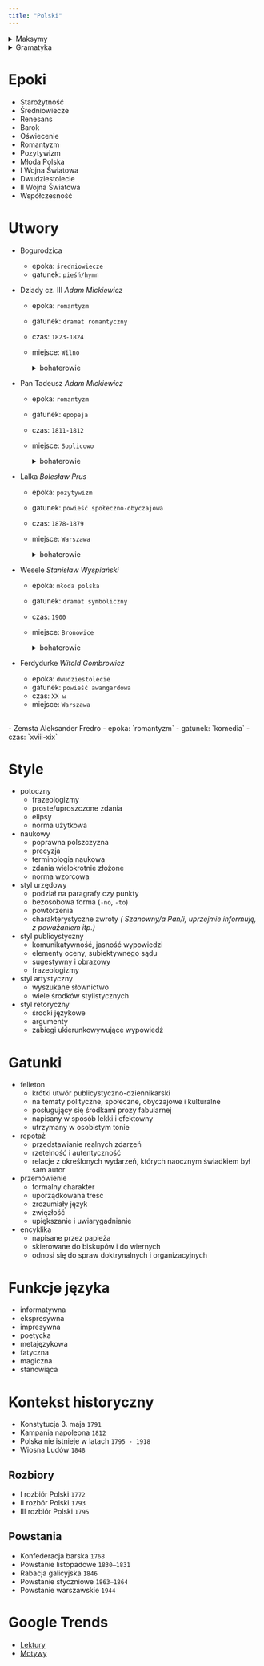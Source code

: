```yaml
---
title: "Polski"
---
```

<details>
    <summary>Maksymy</summary>

| . | . |
| :---: | :---: |
| non omnis moriar | nie wszystek umrę |
| exegi monumentum | pomnik stworzyłem trwalszy niż ze spiżu |
| carpe diem | chwytaj dzień |
| aurea mediocritas | złoty środek |
| theatrum mundi | życie to teatr |
| vanitas vanitatum et omnia vanitas | marność nad marnościami i  wszystko marność |
| danse macabre | taniec śmierci |
| deesis | prośby,błagania |
| ars moriendi | sztuka pięknego umierania |
| chansons de geste | pieśń o czynach |
| stabat mater dolorosa | stała matka pod krzyżem |
| panta rhei | wszystko podlega wiecznym przemianom |
| ubi sunt? | gdzie oni są |
| memento mori | pamiętaj o śmierci |
| amor vincit omnia | miłość wszystko zwycięża |
| cogito,ergo sum | myślę, więc jestem |
| dies irae | dzień gniewu |
| dum spiro, spero | dopóki oddycham, nie tracę nadziei |
| gloria victis | chwała zwyciężonym |
| homo homini lupus est | człowiek człowiekowi wilkiem |
| inter malleum et incudem | między młotem, a kowadłem |
| pro publico bono | dla dobra ogółu |
| vince in bono malum | zło dobrem zwyciężaj |
</details>


<details>
    <summary>Gramatyka</summary>

# Gramatyka

## Zdania złożone współrzędnie
- łączne: _i, oraz_
- przeciwstawne: _ale, lecz_
- rozłączne: _albo, lub_
- wynikowe: _więc, zatem_

## Zdania złożone podrzędnie
- przydawkowe
- dopełnieniowe
- okolicznikowe
    - czasu
    - miejsca
    - celu
    - warunku
    - przyzwolenia
    - przyczyny
- podmiotowe
- orzecznikowe

## Liczebniki
- główne
- porządkowe
- zbiorowe
- ułamkowe
- mnożne
_mogą być liczebnikiem nieokreślonym_

## zaimki:
- ze wz. na znaczenie
    - osobowe
    - pytajne
    - wskazujące
    - względne
- ze wz. na wł. gramatyczne
    - rzeczowne
    - przymiotne
    - przysłowne
    - liczebne

## Formy nieosobowe czasownika
- bezokolicznikiowe
- formy zakończone na `-no`, `-to`
- imiesłowy
    - przymiotnikowy
        - czynny _(niedokonany)_
        - bierny _(przechodni)_
    - przysłówkowy
        - współczesny _(niedokonany)_
        - uprzedni _(dokonany)_
</details>

# Epoki
- Starożytność
- Średniowiecze
- Renesans
- Barok
- Oświecenie
- Romantyzm
- Pozytywizm
- Młoda Polska
- I Wojna Światowa
- Dwudziestolecie 
- II Wojna Światowa
- Współczesność

# Utwory
- Bogurodzica
    - epoka: `średniowiecze`
    - gatunek: `pieśń/hymn`
- Dziady cz. III _Adam Mickiewicz_
    - epoka: `romantyzm`
    - gatunek: `dramat romantyczny`
    - czas: `1823-1824`
    - miejsce: `Wilno`
        <details><summary>bohaterowie</summary>

        - Konrad
        - Ksiądz Piotr
        - Jakub
        - Adolf
        - Cichowski
        - Żegota
        - Tomasz
        - Jan Sobolewski
        - Wasilewski
        - Senator Nowosilcow
        - Bestużew
        - Anioły
        - Diabły
        - Doktor _(ojczym Słowackiego)_
        - Ewa
        - Frejend
        - Rollison
        - Rollisonowa
        - Piotr Wysocki

        </details>
- Pan Tadeusz _Adam Mickiewicz_
    - epoka: `romantyzm`
    - gatunek: `epopeja`
    - czas: `1811-1812`
    - miejsce: `Soplicowo`
        <details><summary>bohaterowie</summary>

        - Tadeusz Soplica
        - Zosia
        - Jacek Soplica / Ksiądz Robak
        - Sędzia Soplica
        - Telimena
        - Gerwazy Rębajło
        - Protazy
        - Jankiel
        - Wojski Hreczecha
        - Rejent
        - Asesor
        - Maciej Dobrzyński

        </details>  
- Lalka _Bolesław Prus_
    - epoka: `pozytywizm`
    - gatunek: `powieść społeczno-obyczajowa`
    - czas: `1878-1879`
    - miejsce: `Warszawa`
        <details><summary>bohaterowie</summary>

        - Stanisław Wokulski
        - Izabela Łęcka
        - Tomasz Łęcki
        - Prezesowa Zasławska
        - Książe
        - Pani Wąsowska
        - Julian Ochocki
        - Kazimierz Starski
        - Baronostwo Krzeszowscy
        - Helena Stawska
        - Ignacy Rzecki 
        - Mraczewski, Lisiecki, Klejn, Zięba
        - Henryk Szlangbaum
        - Michał Szuman
        - Prof. Geist
        - Wysocki
        - Węgiełek
        - Prostytutka Marianna 

        </details>

- Wesele _Stanisław Wyspiański_
    - epoka: `młoda polska`
    - gatunek: `dramat symboliczny`
    - czas: `1900`
    - miejsce: `Bronowice`
        <details><summary>bohaterowie</summary>

        - Gospodarz _(Włodzimierz Tetmajer)_
        - Gospodyni _(Anna)_
        - Pan Młody _(Lucjan Rydel)_
        - Panna Młoda _(Jadwiga)_
        - Poeta _(Kazimierz Tetmajer)_
        - Dziennikarz _(Rudolf Starzewski)_
        - Rachela _(Pepa Singer)_
        - Żyd _(Hersz Singer)_
        - Ksiądz
        - Dziad
        - Czepiec _(Błażej)_
        <br>
        - Chochoł
        - Stańczyk
        - Rycerz _(Zawisza Czarny)_
        - Hetman _(Branicki)_
        - Wernyhora
        - Upiór _(Jakub Szela)_

        </details>
- Ferdydurke _Witold Gombrowicz_
    - epoka: `dwudziestolecie`
    - gatunek: `powieść awangardowa`
    - czas: `XX w`
    - miejsce: `Warszawa`
<br>
- Zemsta Aleksander Fredro
    - epoka: `romantyzm`
    - gatunek: `komedia`
    - czas: `xviii-xix`

# Style
- potoczny
    - frazeologizmy
    - proste/uproszczone zdania
    - elipsy
    - norma użytkowa
- naukowy
    - poprawna polszczyzna
    - precyzja
    - terminologia naukowa
    - zdania wielokrotnie złożone
    - norma wzorcowa
- styl urzędowy
    - podział na paragrafy czy punkty
    - bezosobowa forma (`-no`, `-to`)
    - powtórzenia
    - charakterystyczne zwroty _( Szanowny/a Pan/i, uprzejmie informuję, z poważaniem itp.)_
- styl publicystyczny
    - komunikatywność, jasność wypowiedzi
    - elementy oceny, subiektywnego sądu
    - sugestywny i obrazowy
    - frazeologizmy
- styl artystyczny
    - wyszukane słownictwo
    - wiele środków stylistycznych
- styl retoryczny
    - środki językowe
    - argumenty
    - zabiegi ukierunkowywujące wypowiedź

# Gatunki
- felieton
    - krótki utwór publicystyczno-dziennikarski
    - na tematy polityczne, społeczne, obyczajowe i kulturalne
    - posługujący się środkami prozy fabularnej
    - napisany w sposób lekki i efektowny
    - utrzymany w osobistym tonie
- repotaż
    - przedstawianie realnych zdarzeń
    - rzetelność i autentyczność
    - relacje z określonych wydarzeń, których naocznym świadkiem był sam autor
- przemówienie
    - formalny charakter
    - uporządkowana treść
    - zrozumiały język
    - zwięzłość
    - upiększanie i uwiarygadnianie
- encyklika
    - napisane przez papieża
    - skierowane do biskupów i do wiernych
    - odnosi się do spraw doktrynalnych i organizacyjnych

# Funkcje języka
- informatywna
- ekspresywna
- impresywna
- poetycka
- metajęzykowa
- fatyczna
- magiczna
- stanowiąca

# Kontekst historyczny

- Konstytucja 3. maja `1791`
- Kampania napoleona `1812`
- Polska nie istnieje w latach `1795 - 1918`
- Wiosna Ludów `1848`

## Rozbiory
- I rozbiór Polski `1772`
- II rozbór Polski `1793`
- III rozbiór Polski `1795`

## Powstania
- Konfederacja barska `1768`
- Powstanie listopadowe `1830–1831`
- Rabacja galicyjska `1846`
- Powstanie styczniowe `1863–1864`
- Powstanie warszawskie `1944`

# Google Trends
- [Lektury](https://trends.google.pl/trends/explore?date=now+1-d&geo=PL&q=%2Fg%2F11cfjqnr7%2C%2Fm%2F04rm4z%2C%2Fm%2F05kxhy%2C%2Fm%2F02q2jy0%2C%2Fm%2F0dkwvn)
- [Motywy](https://trends.google.pl/trends/explore?date=now+1-d&geo=PL&q=motyw+wartości%2Cmotyw+ojca%2Cmotyw+ojczyzny%2Cmotyw+patriotyzmu%2Cmotyw+przemiany%2Cmotyw+kobiety%2Cmotyw+godności)